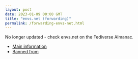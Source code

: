 ```yaml
---
layout: post
date: 2023-01-09 00:00 GMT
title: "envs.net (forwarding)"
permalink: /forwarding-envs-net.html
---
```


No longer updated - check envs.net on the Fediverse Almanac.

* [Main information](https://www.fediversealmanac.com/api/v1/instances/envs.net)
* [Banned from](https://www.fediversealmanac.com/api/v1/instances/envs.net/banned_from)

